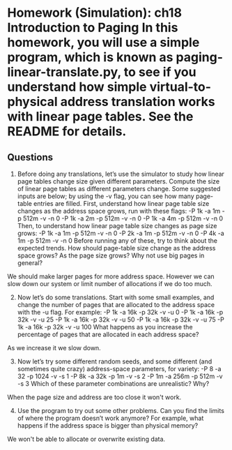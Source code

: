 # Homework (Simulation): ch18 Introduction to Paging In this homework, you will use a simple program, which is known as paging-linear-translate.py, to see if you understand how simple virtual-to- physical address translation works with linear page tables. See the README for details.

## Questions

1.  Before doing any translations, let’s use the simulator to study how linear page tables change size given different parameters. Compute the size of linear page tables as different parameters change. Some suggested inputs are below; by using the -v flag, you can see how many page-table entries are filled. First, understand how linear page table size changes as the address space grows, run with these flags: -P 1k -a 1m -p 512m -v -n 0 -P 1k -a 2m -p 512m -v -n 0 -P 1k -a 4m -p 512m -v -n 0 Then, to understand how linear page table size changes as page size grows: -P 1k -a 1m -p 512m -v -n 0 -P 2k -a 1m -p 512m -v -n 0 -P 4k -a 1m -p 512m -v -n 0 Before running any of these, try to think about the expected trends.  How should page-table size change as the address space grows?  As the page size grows? Why not use big pages in general?

We should make larger pages for more address space. However we can slow down our system or limit number of allocations if we do too much.

2.  Now let’s do some translations. Start with some small examples, and change the number of pages that are allocated to the address space with the -u flag. For example: -P 1k -a 16k -p 32k -v -u 0 -P 1k -a 16k -p 32k -v -u 25 -P 1k -a 16k -p 32k -v -u 50 -P 1k -a 16k -p 32k -v -u 75 -P 1k -a 16k -p 32k -v -u 100 What happens as you increase the percentage of pages that are allocated in each address space?

As we increase it we slow down.

3.  Now let’s try some different random seeds, and some different (and sometimes quite crazy) address-space parameters, for variety: -P 8 -a 32 -p 1024 -v -s 1 -P 8k -a 32k -p 1m -v -s 2 -P 1m -a 256m -p 512m -v -s 3 Which of these parameter combinations are unrealistic? Why?

When the page size and address are too close it won't work.

4.  Use the program to try out some other problems. Can you find the limits of where the program doesn’t work anymore? For example, what happens if the address space is bigger than physical memory?

We won't be able to allocate or overwrite existing data.
